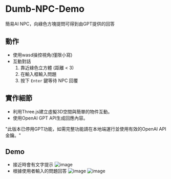 # Dumb-NPC-Demo
簡易AI NPC，向綠色方塊提問可得到由GPT提供的回答

## 動作
- 使用wasd操控視角(僅限小寫)
- 互動對話
  1. 靠近綠色立方體 (距離 < 3)  
  2. 在輸入框輸入問題  
  3. 按下 `Enter` 鍵等待 NPC 回覆

## 實作細節
- 利用Three.js建立虛擬3D空間與簡單的物件互動。
- 使用OpenAI GPT API生成回應內容。

"此版本已停用GPT功能，如需完整功能請在本地端運行並使用有效的OpenAI API金鑰。"
## Demo
- 接近時會有文字提示
![image](https://github.com/user-attachments/assets/4c0233fa-9364-485c-a979-5a879986e3d3)
- 根據使用者輸入的問題回答
![image](https://github.com/user-attachments/assets/21d2c581-fc8d-4b62-9745-0105b765c2c3)
![image](https://github.com/user-attachments/assets/81a25ab4-9aa4-4ef2-bafb-e2b9a52a7752)




